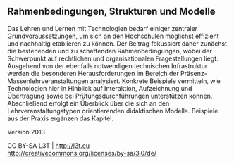 ## Rahmenbedingungen, Strukturen und Modelle

Das Lehren und Lernen mit Technologien bedarf einiger zentraler Grundvoraussetzungen, um sich an den Hochschulen möglichst effizient und nachhaltig etablieren zu können. Der Beitrag fokussiert daher zunächst die bestehenden und zu schaffenden Rahmenbedingungen, wobei der Schwerpunkt auf rechtlichen und organisationalen Fragestellungen liegt. Ausgehend von der ebenfalls notwendigen technischen Infrastruktur werden die besonderen Herausforderungen im Bereich der Präsenz-Massenlehrveranstaltungen analysiert. Konkrete Beispiele vermitteln, wie Technologien hier in Hinblick auf Interaktion, Aufzeichnung und Übertragung sowie bei Prüfungsdurchführungen unterstützen können. Abschließend erfolgt ein Überblick über die sich an den Lehrveranstaltungstypen orientierenden didaktischen Modelle. Beispiele aus der Praxis ergänzen das Kapitel.


Version 2013

CC BY-SA L3T | http://l3t.eu  
http://creativecommons.org/licenses/by-sa/3.0/de/
